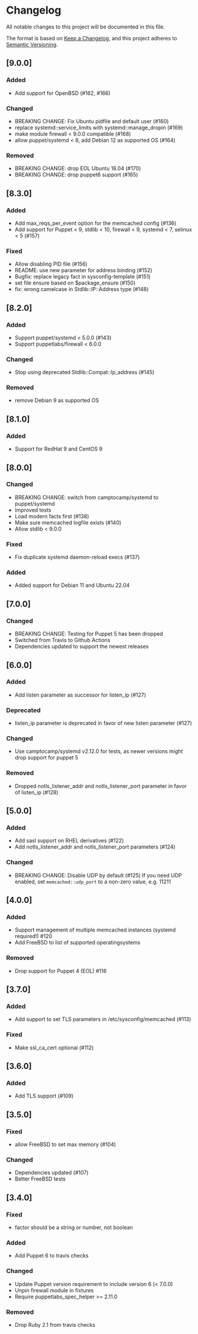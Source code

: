 # Changelog
All notable changes to this project will be documented in this file.

The format is based on [Keep a Changelog](https://keepachangelog.com/en/1.0.0/),
and this project adheres to [Semantic Versioning](https://semver.org/spec/v2.0.0.html).

## [9.0.0]
### Added
- Add support for OpenBSD (#162, #166)
### Changed
- BREAKING CHANGE: Fix Ubuntu pidfile and default user (#160)
- replace systemd::service_limits with systemd::manage_dropin (#169)
- make module firewall < 9.0.0 compatible (#168)
- allow puppet/systemd < 8, add Debian 12 as supported OS (#164)
### Removed
- BREAKING CHANGE: drop EOL Ubuntu 18.04 (#170)
- BREAKING CHANGE: drop puppet6 support (#165)

## [8.3.0]
### Added
- Add max_reqs_per_event option for the memcached config (#136)
- Add support for Puppet < 9, stdlib < 10, firewall < 9, systemd < 7, selinux < 5 (#157)
### Fixed
- Allow disabling PID file (#156)
- README: use new parameter for address binding (#152)
- Bugfix: replace legacy fact in sysconfig-template (#151)
- set file ensure based on $package_ensure (#150)
- fix: wrong camelcase in Stdlib::IP::Address type (#148)

## [8.2.0]
### Added
- Support puppet/systemd < 5.0.0 (#143)
- Support puppetlabs/firewall < 6.0.0
### Changed
- Stop using deprecated Stdlib::Compat::Ip_address (#145)
### Removed
- remove Debian 9 as supported OS

## [8.1.0]
### Added
- Support for RedHat 9 and CentOS 9

## [8.0.0]
### Changed
- BREAKING CHANGE: switch from camptocamp/systemd to puppet/systemd
- Improved tests
- Load modern facts first (#138)
- Make sure memcached logfile exists (#140)
- Allow stdlib < 9.0.0
### Fixed
- Fix duplicate systemd daemon-reload execs (#137)
### Added
- Added support for Debian 11 and Ubuntu 22.04

## [7.0.0]
### Changed
- BREAKING CHANGE: Testing for Puppet 5 has been dropped
- Switched from Travis to Github Actions
- Dependencies updated to support the newest releases

## [6.0.0]
### Added
- Add listen parameter as successor for listen_ip (#127)
### Deprecated
- listen_ip parameter is deprecated in favor of new listen parameter (#127)
### Changed
- Use camptocamp/systemd v2.12.0 for tests, as newer versions might drop support for puppet 5
### Removed
- Dropped notls_listener_addr and notls_listener_port parameter in favor of listen_ip (#128)

## [5.0.0]
### Added
- Add sasl support on RHEL derivatives (#122)
- Add notls_listener_addr and notls_listener_port parameters (#124)
### Changed
- BREAKING CHANGE: Disable UDP by default (#125)
  If you need UDP enabled, set `memcached::udp_port` to a non-zero value, e.g. 11211

## [4.0.0]
### Added
- Support management of multiple memcached instances (systemd required!) #120
- Add FreeBSD to list of supported operatingsystems
### Removed
- Drop support for Puppet 4 (EOL) #116

## [3.7.0]
### Added
- Add support to set TLS parameters in /etc/sysconfig/memcached (#113)
### Fixed
- Make ssl_ca_cert optional (#112)

## [3.6.0]
### Added
- Add TLS support (#109)

## [3.5.0]
### Fixed
- allow FreeBSD to set max memory (#104)
### Changed
- Dependencies updated (#107)
- Better FreeBSD tests

## [3.4.0]
### Fixed
- factor should be a string or number, not boolean
### Added
- Add Puppet 6 to travis checks
### Changed
- Update Puppet version requirement to include version 6 (< 7.0.0)
- Unpin firewall module in fixtures
- Require puppetlabs_spec_helper >= 2.11.0
### Removed
- Drop Ruby 2.1 from travis checks
